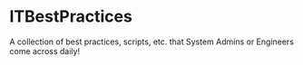 # ITBestPractices
A collection of best practices, scripts, etc. that System Admins or Engineers come across daily!
